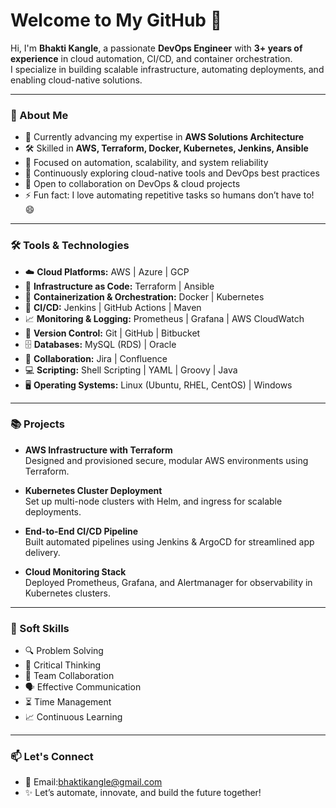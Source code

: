 # Welcome to My GitHub 👋

Hi, I'm **Bhakti Kangle**, a passionate **DevOps Engineer** with **3+ years of experience** in cloud automation, CI/CD, and container orchestration.  
I specialize in building scalable infrastructure, automating deployments, and enabling cloud-native solutions.

---

### 🚀 About Me

- 🔭 Currently advancing my expertise in **AWS Solutions Architecture**
- 🛠️ Skilled in **AWS, Terraform, Docker, Kubernetes, Jenkins, Ansible**
- 🔁 Focused on automation, scalability, and system reliability
- 🌱 Continuously exploring cloud-native tools and DevOps best practices
- 👯 Open to collaboration on DevOps & cloud projects
- ⚡ Fun fact: I love automating repetitive tasks so humans don’t have to! 😄

---

### 🛠 Tools & Technologies

- ☁️ **Cloud Platforms:** AWS | Azure | GCP  
- 📐 **Infrastructure as Code:** Terraform | Ansible  
- 🐳 **Containerization & Orchestration:** Docker | Kubernetes  
- 🔁 **CI/CD:** Jenkins | GitHub Actions | Maven  
- 📈 **Monitoring & Logging:** Prometheus | Grafana | AWS CloudWatch  
- 🔗 **Version Control:** Git | GitHub | Bitbucket  
- 🗄 **Databases:** MySQL (RDS) | Oracle  
- 💬 **Collaboration:** Jira | Confluence  
- 💻 **Scripting:** Shell Scripting | YAML | Groovy | Java  
- 🖥️ **Operating Systems:** Linux (Ubuntu, RHEL, CentOS) | Windows  

---

### 📚 Projects

- **AWS Infrastructure with Terraform**  
  Designed and provisioned secure, modular AWS environments using Terraform.

- **Kubernetes Cluster Deployment**  
  Set up multi-node clusters with Helm, and ingress for scalable deployments.

- **End-to-End CI/CD Pipeline**  
  Built automated pipelines using Jenkins & ArgoCD for streamlined app delivery.

- **Cloud Monitoring Stack**  
  Deployed Prometheus, Grafana, and Alertmanager for observability in Kubernetes clusters.

---

### 🧠 Soft Skills

- 🔍 Problem Solving  
- 🧠 Critical Thinking  
- 🤝 Team Collaboration  
- 🗣️ Effective Communication  
- ⏳ Time Management  
- 📈 Continuous Learning  

---

### 📫 Let's Connect

- 📧 Email:bhaktikangle@gmail.com
- ✨ Let’s automate, innovate, and build the future together!

